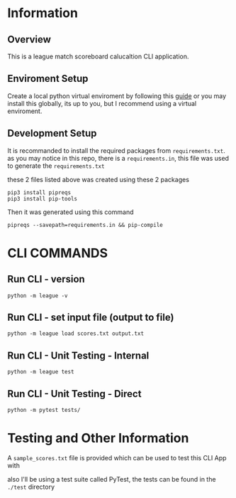 # Information

## Overview

This is a league match scoreboard calucaltion CLI application.

## Enviroment Setup

Create a local python virtual enviroment by following this [guide](https://realpython.com/lessons/creating-virtual-environment/) or you may install this globally, its up to you, but I recommend using a virtual enviroment.

## Development Setup

It is recommanded to install the required packages from `requirements.txt`.
as you may notice in this repo, there is a `requirements.in`, this file was used to generate the `requirements.txt`

these 2 files listed above was created using these 2 packages
```batch
pip3 install pipreqs
pip3 install pip-tools
```

Then it was generated using this command

```batch
pipreqs --savepath=requirements.in && pip-compile
```

# CLI COMMANDS

## Run CLI - version

```batch
python -m league -v
```

## Run CLI - set input file (output to file)

```batch
python -m league load scores.txt output.txt
```

## Run CLI - Unit Testing - Internal

```batch
python -m league test
```

## Run CLI - Unit Testing - Direct

```batch
python -m pytest tests/
```


# Testing and Other Information

A `sample_scores.txt` file is provided which can be used to test this CLI App with

also I'll be using a test suite called PyTest, the tests can be found in the `./test` directory
